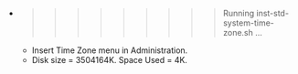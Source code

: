 * >>>>>>>>> Running inst-std-system-time-zone.sh ...
  * Insert Time Zone menu in Administration.
  * Disk size = 3504164K. Space Used = 4K.
